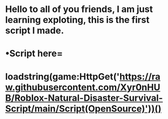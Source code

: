 # Hello to all of you friends, I am just learning exploting, this is the first script I made.

# •Script here= 

 # loadstring(game:HttpGet('https://raw.githubusercontent.com/Xyr0nHUB/Roblox-Natural-Disaster-Survival-Script/main/Script(OpenSource)'))()
